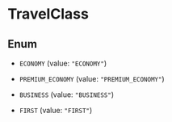 
# TravelClass

## Enum


* `ECONOMY` (value: `"ECONOMY"`)

* `PREMIUM_ECONOMY` (value: `"PREMIUM_ECONOMY"`)

* `BUSINESS` (value: `"BUSINESS"`)

* `FIRST` (value: `"FIRST"`)



